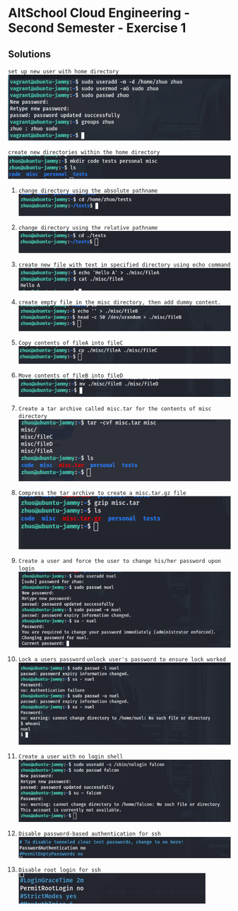 # AltSchool Cloud Engineering - Second Semester - Exercise 1

## Solutions

`set up new user with home directory`
![useradd](./img-screenshots/1-new-user-zhuo-setup.png)


`create new directories within the home directory`
![mkdir](./img-screenshots/2-create-new-directories.png)


1. `change directory using the absolute pathname`
![absolute path name](./img-screenshots/a.cd-into-tests-absolute.png)


2. `change directory using the relative pathname`
![relative pathname](./img-screenshots/b.cd-into-tests-relative.png)


3. `create new file with text in specified directory using echo command`
![echo command](./img-screenshots/c.echo-hello-a-misc-fileA.png)


4. `create empty file in the misc directory, then add dummy content.`
![echo command](./img-screenshots/d.dummy-content--empty-fileB.png)


5. `Copy contents of fileA into fileC`
![cp](./img-screenshots/e.copy-fileA--fileC.png)


6. `Move contents of fileB into fileD`
![mv](./img-screenshots/f.move-fileB--fileD.png)


7. `Create a tar archive called misc.tar for the contents of misc directory`
![tar -cvf command](./img-screenshots/g.archive-misc--tar.png)


8. `Compress the tar archive to create a misc.tar.gz file`
![gzip command](./img-screenshots/h.compress-misc.tar--misc.tar.gz.png)


9. `Create a user and force the user to change his/her password upon login`
![passwd -e command](./img-screenshots/i.new-user--nuel--ch-password-immediately.png)


10. `Lock a users password` `unlock user's password to ensure lock worked`
![passwd -l command](./img-screenshots/j.lock-unlock-nuel-password.png)


11. `Create a user with no login shell`
![no login shell](./img-screenshots/k.user-no-login-shell.png)


12. `Disable password-based authentication for ssh`
![edit sshd_config file](./img-screenshots/l.disable-passwd-auth.png)    


13. `Disable root login for ssh`
![edit sshd_config file](./img-screenshots/m.disable-root-login.png)
